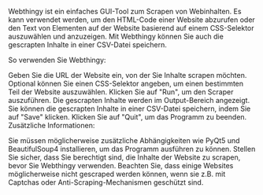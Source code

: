 Webthingy ist ein einfaches GUI-Tool zum Scrapen von Webinhalten. Es kann verwendet werden, um den HTML-Code einer Website abzurufen oder den Text von Elementen auf der Website basierend auf einem CSS-Selektor auszuwählen und anzuzeigen. Mit Webthingy können Sie auch die gescrapten Inhalte in einer CSV-Datei speichern.

So verwenden Sie Webthingy:

Geben Sie die URL der Website ein, von der Sie Inhalte scrapen möchten.
Optional können Sie einen CSS-Selektor angeben, um einen bestimmten Teil der Website auszuwählen.
Klicken Sie auf "Run", um den Scraper auszuführen. Die gescrapten Inhalte werden im Output-Bereich angezeigt.
Sie können die gescrapten Inhalte in einer CSV-Datei speichern, indem Sie auf "Save" klicken.
Klicken Sie auf "Quit", um das Programm zu beenden.
Zusätzliche Informationen:

Sie müssen möglicherweise zusätzliche Abhängigkeiten wie PyQt5 und BeautifulSoup4 installieren, um das Programm ausführen zu können.
Stellen Sie sicher, dass Sie berechtigt sind, die Inhalte der Website zu scrapen, bevor Sie Webthingy verwenden.
Beachten Sie, dass einige Websites möglicherweise nicht gescraped werden können, wenn sie z.B. mit Captchas oder Anti-Scraping-Mechanismen geschützt sind.